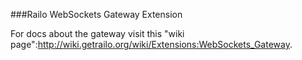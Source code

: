 ###Railo WebSockets Gateway Extension

For docs about the gateway visit this "wiki page":http://wiki.getrailo.org/wiki/Extensions:WebSockets_Gateway.
